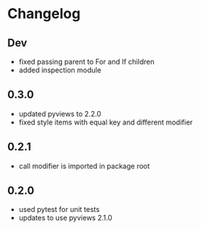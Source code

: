 # Changelog

## Dev

  - fixed passing parent to For and If children
  - added inspection module

## 0.3.0

  - updated pyviews to 2.2.0
  - fixed style items with equal key and different modifier 

## 0.2.1

  - call modifier is imported in package root

## 0.2.0

  -  used pytest for unit tests
  -  updates to use pyviews 2.1.0
